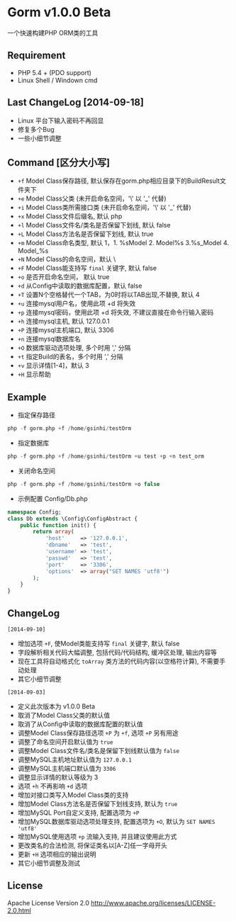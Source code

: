 # Gorm v1.0.0 Beta
一个快速构建PHP ORM类的工具

## Requirement
- PHP 5.4 + (PDO support)
- Linux Shell / Windown cmd

## Last ChangeLog [2014-09-18]
- Linux 平台下输入密码不再回显
- 修复多个Bug
- 一些小细节调整

## Command [区分大小写]
- `+f`  Model Class保存路径, 默认保存在gorm.php相应目录下的BuildResult文件夹下
- `+e`  Model Class父类 (未开启命名空间，'\\' 以 '_' 代替)
- `+i`  Model Class类所需接口类 (未开启命名空间，'\\' 以 '_' 代替)
- `+x`  Model Class文件后缀名, 默认 php
- `+l`  Model Class文件名/类名是否保留下划线, 默认 false
- `+L`  Model Class方法名是否保留下划线, 默认 true
- `+m`  Model Class命名类型, 默认 1，1. %sModel  2. Model%s  3.%s_Model  4. Model_%s
- `+N`  Model Class的命名空间，默认 \\
- `+F`  Model Class能支持写 `final` 关键字, 默认 false
- `+o`  是否开启命名空间， 默认 true
- `+d`  从Config中读取的数据库配置，默认 false
- `+T`  设置N个空格替代一个TAB，为0时将以TAB出现,不替换, 默认 4
- `+u`  连接mysql用户名，使用此项 +d 将失效
- `+p`  连接mysql密码，使用此项 +d 将失效, 不建议直接在命令行输入密码
- `+h`  连接mysql主机, 默认 127.0.0.1
- `+P`  连接mysql主机端口, 默认 3306
- `+n`  连接mysql数据库名
- `+O`  数据库驱动选项处理, 多个时用 ',' 分隔
- `+t`  指定Build的表名，多个时用 ',' 分隔
- `+v`  显示详情[1-4]，默认 3
- `+H`  显示帮助

## Example

- 指定保存路径
```php
php -f gorm.php +f /home/gsinhi/testOrm
```

- 指定数据库
```php
php -f gorm.php +f /home/gsinhi/testOrm +u test +p +n test_orm
```

- 关闭命名空间
```php
php -f gorm.php +f /home/gsinhi/testOrm +o false
```

- 示例配置 Config/Db.php
```php
namespace Config;
class Db extends \Config\ConfigAbstract {
    public function init() {
        return array(
            'host'     => '127.0.0.1',
            'dbname'   => 'test',
            'username' => 'test',
            'passwd'   => 'test',
            'port'     => '3306',
            'options'  => array("SET NAMES 'utf8'")
        );
    }
}
```

## ChangeLog
`[2014-09-10]`
- 增加选项 `+F`, 使Model类能支持写 `final` 关键字, 默认 false
- 字段解析相关代码大幅调整, 包括代码/代码结构, 缓冲区处理, 输出内容等
- 现在工具将自动格式化 `toArray` 类方法的代码内容(以空格符计算), 不需要手动处理
- 其它小细节调整

`[2014-09-03]`
- 定义此次版本为 v1.0.0 Beta
- 取消了Model Class父类的默认值
- 取消了从Config中读取的数据库配置的默认值
- 调整Model Class保存路径选项 `+P` 为 `+f`, 选项 `+P` 另有用途
- 调整了命名空间开启默认值为 `true`
- 调整Model Class文件名/类名是保留下划线默认值为 `false`
- 调整MySQL主机地址默认值为 `127.0.0.1`
- 调整MySQL主机端口默认值为 `3306`
- 调整显示详情的默认等级为 3
- 选项 `+h` 不再影响 `+d` 选项
- 增加对接口类写入Model Class类的支持
- 增加Model Class方法名是否保留下划线支持, 默认为 `true`
- 增加MySQL Port自定义支持, 配置选项为 `+P`
- 增加MySQL数据库驱动选项处理支持, 配置选项为 `+O`, 默认为 `SET NAMES 'utf8'`
- 增加MySQL使用选项 `+p` 流输入支持, 并且建议使用此方式
- 更改类名的合法检测, 将保证类名以[A-Z]任一字母开头
- 更新 `+H` 选项相应的输出说明
- 其它小细节调整及测试

## License
Apache License Version 2.0 http://www.apache.org/licenses/LICENSE-2.0.html
